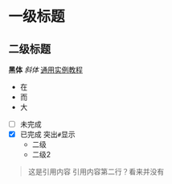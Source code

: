 # 一级标题
## 二级标题
**黑体** *斜体* [通用实例教程](http://www.ugsnx.com/forum.php?mod=viewthread&tid=52116&highlight=%CA%B5%C0%FD)
* 在
* 而
* 大
- [ ] 未完成
- [x] 已完成
 突出`#`显示
   * 二级
   * 二级2
 > 这是引用内容
 > 引用内容第二行？看来并没有
